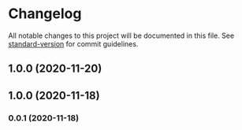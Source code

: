 # Changelog

All notable changes to this project will be documented in this file. See [standard-version](https://github.com/conventional-changelog/standard-version) for commit guidelines.

## 1.0.0 (2020-11-20)

## 1.0.0 (2020-11-18)

### 0.0.1 (2020-11-18)
